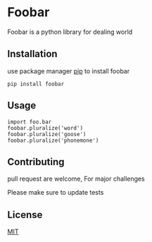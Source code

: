 
# **Foobar** 
 Foobar is a python library for dealing world 

## **Installation** 

use package manager [pip](https://pypi.org/project/django-foobar/) to install foobar 

    pip install foobar 

## **Usage** 
```
import foo.bar
foobar.pluralize('word')
foobar.pluralize('goose')
foobar.pluralize('phonemone')
```

## **Contributing**

pull request are welcome, For major challenges

Please make sure to update tests 

## **License**

[MIT](https://www.mit.edu/)


